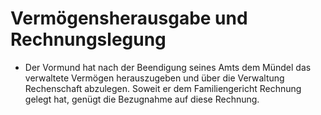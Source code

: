 # Vermögensherausgabe und Rechnungslegung

- Der Vormund hat nach der Beendigung seines Amts dem Mündel das verwaltete Vermögen herauszugeben und über die Verwaltung Rechenschaft abzulegen. Soweit er dem Familiengericht Rechnung gelegt hat, genügt die Bezugnahme auf diese Rechnung.

